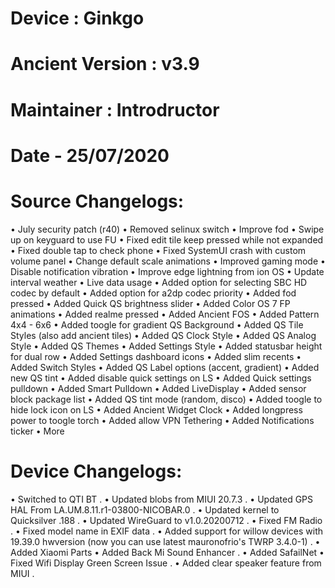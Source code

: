 Device : Ginkgo
=================

Ancient Version : v3.9
=================

Maintainer : Introdructor 
=================

Date - 25/07/2020
=================

Source Changelogs:
=================
• July security patch (r40)
• Removed selinux switch
• Improve fod
• Swipe up on keyguard to use FU
• Fixed edit tile keep pressed while not expanded
• Fixed double tap to check phone
• Fixed SystemUI crash with custom volume panel
• Change default scale animations
• Improved gaming mode
• Disable notification vibration
• Improve edge lightning from ion OS
• Update interval weather
• Live data usage
• Added option for selecting SBC HD codec by default
• Added option for a2dp codec priority
• Added fod pressed
• Added Quick QS brightness slider
• Added Color OS 7 FP animations
• Added realme pressed
• Added Ancient FOS
• Added Pattern 4x4 - 6x6
• Added toogle for gradient QS Background
• Added QS Tile Styles (also add ancient tiles)
• Added QS Clock Style
• Added QS Analog Style
• Added QS Themes
• Added Settings Style
• Added statusbar height for dual row
• Added Settings dashboard icons
• Added slim recents
• Added Switch Styles
• Added QS Label options (accent, gradient)
• Added new QS tint
• Added disable quick settings on LS
• Added Quick settings pulldown
• Added Smart Pulldown
• Added LiveDisplay
• Added sensor block package list
• Added QS tint mode (random, disco)
• Added toogle to hide lock icon on LS
• Added Ancient Widget Clock
• Added longpress power to toogle torch
• Added allow VPN Tethering
• Added Notifications ticker
• More

Device Changelogs:
=================
• Switched to QTI BT .
• Updated blobs from MIUI 20.7.3 .
• Updated GPS HAL From LA.UM.8.11.r1-03800-NICOBAR.0 .
• Updated kernel to Quicksilver .188 .
• Updated WireGuard to v1.0.20200712 .
• Fixed FM Radio .
• Fixed model name in EXIF data .
• Added support for willow devices with 19.39.0 hwversion (now you can use latest mauronofrio's TWRP 3.4.0-1) .
• Added Xiaomi Parts
• Added Back Mi Sound Enhancer .
• Added SafailNet
• Fixed Wifi Display Green Screen Issue .
• Added clear speaker feature from MIUI .
